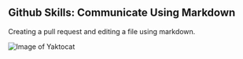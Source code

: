 ## Github Skills: Communicate Using Markdown ##
Creating a pull request and editing a file using markdown.

![Image of Yaktocat](https://octodex.github.com/images/yaktocat.png)
